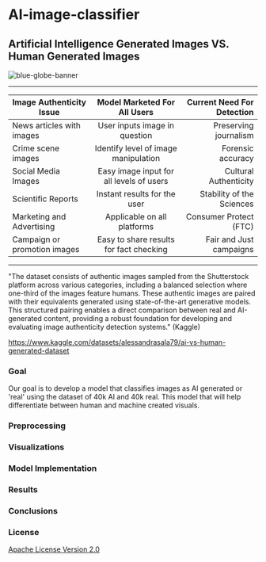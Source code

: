 
# AI-image-classifier
## Artificial Intelligence Generated Images VS. Human Generated Images

<p align="center">
   
   ![blue-globe-banner](https://github.com/user-attachments/assets/f1887d8c-e69f-4cf6-b431-be71803e623b)

   -----------------------------------------

|     Image Authenticity Issue         |     Model Marketed For All Users          |  Current Need For Detection      |
|--------------------------------------|:-----------------------------------------:|---------------------------------:|
|     News articles with images        |     User inputs image in question         | Preserving journalism            |
|        Crime scene images            |  Identify level of image manipulation     | Forensic accuracy                 |
|        Social Media Images           | Easy image input for all levels of users  | Cultural Authenticity            |
|        Scientific Reports            |      Instant results for the user         | Stability of the Sciences        |
|     Marketing and Advertising        |      Applicable on all platforms          | Consumer Protect (FTC)           |
|     Campaign or promotion images     | Easy to share results for fact checking   | Fair and Just campaigns          |

--------------------------------------------


"The dataset consists of authentic images sampled from the Shutterstock platform across various categories, including a balanced selection where one-third of the images feature humans. These authentic images are paired with their equivalents generated using state-of-the-art generative models. This structured pairing enables a direct comparison between real and AI-generated content, providing a robust foundation for developing and evaluating image authenticity detection systems." (Kaggle)

https://www.kaggle.com/datasets/alessandrasala79/ai-vs-human-generated-dataset

### **Goal**

Our goal is to develop a model that classifies images as AI generated or 'real' using the dataset of 40k AI and 40k real.
This model that will help differentiate between human and machine created visuals. 

### **Preprocessing**



### **Visualizations**


 
### **Model Implementation**



### **Results**


### **Conclusions** 

### **License**
[Apache License Version 2.0](https://www.apache.org/licenses/LICENSE-2.0)
